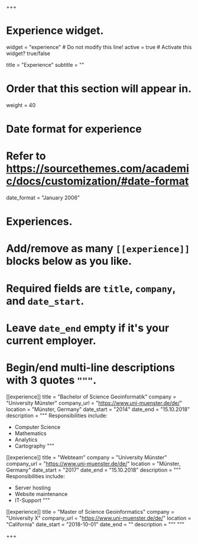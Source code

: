 +++
# Experience widget.
widget = "experience"  # Do not modify this line!
active = true  # Activate this widget? true/false

title = "Experience"
subtitle = ""

# Order that this section will appear in.
weight = 40

# Date format for experience
#   Refer to https://sourcethemes.com/academic/docs/customization/#date-format
date_format = "January 2006"

# Experiences.
#   Add/remove as many `[[experience]]` blocks below as you like.
#   Required fields are `title`, `company`, and `date_start`.
#   Leave `date_end` empty if it's your current employer.
#   Begin/end multi-line descriptions with 3 quotes `"""`.
[[experience]]
  title = "Bachelor of Science Geoinformatik"
  company = "University Münster"
  company_url = "https://www.uni-muenster.de/de/"
  location = "Münster, Germany"
  date_start = "2014"
  date_end = "15.10.2018"
  description = """
  Responsibilities include:
  
  * Computer Science
  * Mathematics
  * Analytics
  * Cartography
  """
  
  [[experience]]
  title = "Webteam"
  company = "University Münster"
  company_url = "https://www.uni-muenster.de/de/"
  location = "Münster, Germany"
  date_start = "2017"
  date_end = "15.10.2018"
  description = """
  Responsibilities include:
  
  * Server hosting
  * Website maintenance
  * IT-Support
  """

[[experience]]
  title = "Master of Science Geoinformatics"
  company = "University X"
  company_url = "https://www.uni-muenster.de/de/"
  location = "California"
  date_start = "2018-10-01"
  date_end = ""
  description = """
  """

+++
